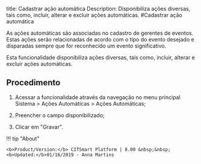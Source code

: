 title: Cadastrar ação automática
Description: Disponibiliza ações diversas, tais como, incluir, alterar e excluir ações automáticas.
#Cadastrar ação automática

As ações automáticas são associadas no cadastro de gerentes de eventos. Estas
ações serão relacionadas de acordo com o tipo do evento desejado e disparadas
sempre que for reconhecido um evento significativo.

Esta funcionalidade disponibiliza ações diversas, tais como, incluir, alterar e
excluir ações automáticas.

Procedimento
----------------

1.  Acessar a funcionalidade através da navegação no menu principal Sistema \>
    Ações Automáticas \> Ações Automáticas;

2.  Preencher o campo disponibilizado;

3.  Clicar em "Gravar".


!!! tip "About"

    <b>Product/Version:</b> CITSmart Platform | 8.00 &nbsp;&nbsp;
    <b>Updated:</b>01/16/2019 - Anna Martins
